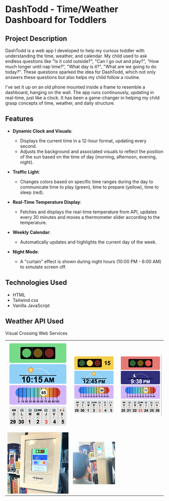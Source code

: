 # DashTodd - Time/Weather Dashboard for Toddlers

## Project Description

DashTodd is a web app I developed to help my curious toddler with understanding the time, weather, and calendar. My child used to ask endless questions like "Is it cold outside?", "Can I go out and play?", "How much longer until nap time?", "What day is it?", "What are we going to do today?". These questions sparked the idea for DashTodd, which not only answers these questions but also helps my child follow a routine.

I've set it up on an old phone mounted inside a frame to resemble a dashboard, hanging on the wall. The app runs continuously, updating in real-time, just like a clock. It has been a game-changer in helping my child grasp concepts of time, weather, and daily structure.

## Features

- **Dynamic Clock and Visuals**:
  - Displays the current time in a 12-hour format, updating every second.
  - Adjusts the background and associated visuals to reflect the position of the sun based on the time of day (morning, afternoon, evening, night).

- **Traffic Light**:
  - Changes colors based on specific time ranges during the day to communicate time to play (green), time to prepare (yellow), time to sleep (red).

- **Real-Time Temperature Display**:
  - Fetches and displays the real-time temperature from API, updates every 30 minutes and moves a thermometer slider according to the temperature.

- **Weekly Calendar**:
  - Automatically updates and highlights the current day of the week.

- **Night Mode**:
  - A "curtain" effect is shown during night hours (10:00 PM - 6:00 AM) to simulate screen off.

## Technologies Used

- HTML
- Tailwind.css
- Vanilla JavaScript

## Weather API Used
Visual Crossing Web Services

<table>
  <tr>
    <td>
      <img src="./screenshots/morning.png" width="100%">
    </td>
    <td>
      <img src="./screenshots/noon.png" width="100%">
    </td>
    <td>
      <img src="./screenshots/night.png" width="100%">
    </td>
  </tr>
  <tr>
    <td>
      <img src="./screenshots/dashtodd-1.jpg" width="100%">
    </td>
    <td>
      <img src="./screenshots/dashtodd-2.jpg" width="100%">
    </td>
    <td>
    </td>
  </tr>
</table>
